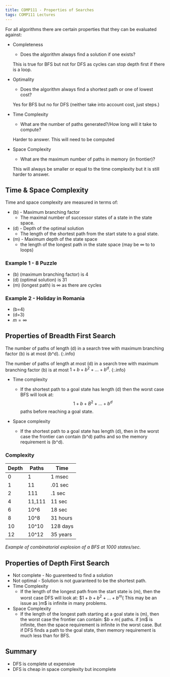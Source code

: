 ```yaml
---
title: COMP111 - Properties of Searches
tags: COMP111 Lectures
---
```

For all algorithms there are certain properties that they can be evaluated against:

* Completeness
	* Does the algorithm always find a solution if one exists?
	
	This is true for BFS but not for DFS as cycles can stop depth first if there is a loop.
	
* Optimality
	* Does the algorithm always find a shortest path or one of lowest cost?
	
	Yes for BFS but no for DFS (neither take into account cost, just steps.)
	
* Time Complexity
	* What are the number of paths generated?/How long will it take to compute?
	
	Harder to answer. This will need to be computed
	
* Space Complexity
	* What are the maximum number of paths in memory (in frontier)?
	
	This will always be smaller or equal to the time complexity but it is still harder to answer.
	
## Time & Space Complexity

Time and space complexity are measured in terms of:

* \(b\) - Maximum branching factor
	* The maximal number of successor states of a state in the state space.
* \(d\) - Depth of the optimal solution
	* The length of the shortest path from the start state to a goal state.
* \(m\) - Maximum depth of the state space
	* the length of the longest path in the state space (may be $\infty$ to to loops)
	
### Example 1 - 8 Puzzle

* \(b\) (maximum branching factor) is 4
* \(d\) (optimal solution) is 31
* \(m\) (longest path) is $\infty$ as there are cycles

### Example 2 - Holiday in Romania

* \(b=4\)
* \(d=3\)
* $m=\infty$

## Properties of Breadth First Search

The number of paths of length \(d\) in a search tree with maximum branching factor \(b\) is at most \(b^d\).
{:.info}

The number of paths of length at most \(d\) in a search tree with maximum branching factor \(b\) is at most $1+b+b^2+\ldots + b^d$.
{:.info}

* Time complexity
	* If the shortest path to a goal state has length \(d\) then the worst case BFS will look at: $$1+b+B^2+\ldots +b^d$$ paths before reaching a goal state.

* Space complexity
	* If the shortest path to a goal state has length \(d\), then in the worst case the frontier can contain \(b^d\) paths and so the memory requirement is \(b^d\).

### Complexity

| Depth | Paths | Time | 
| --- | --- | --- |
| 0 | 1 | 1 msec |
| 1 | 11 | .01 sec | 
| 2 | 111 | .1 sec | 
| 4 | 11,111 | 11 sec |
| 6 | 10^6 | 18 sec |
| 8 | 10^8 | 31 hours |
| 10 | 10^10 | 128 days |
| 12 |10^12 | 35 years |

*Example of combinatorial explosion of a BFS at 1000 states/sec.*

## Properties of Depth First Search

* Not complete - No guarenteed to find a solution
* Not optimal - Solution is not guaranteed to be the shortest path.
* Time Complexity 
	* If the length of the longest path from the start state is \(m\), then the worst case DFS will look at: $$1+b+b^2+\ldots +b^m$\( This may be an issue as \)m$ is infinite in many problems.
* Space Complexity
	* If the length of the longest path starting at a goal state is \(m\), then the worst case the frontier can contain: $$b\times m$\( paths. if \)m$ is infinite, then the space requirement is infinite in the worst case. But if DFS finds a path to the goal state, then memory requirement is much less than for BFS.


## Summary

* DFS is complete ut expensive
* DFS is cheap in space complexity but incomplete
